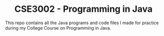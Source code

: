 <h1 align="center">CSE3002 - Programming in Java</h1>

This repo contains all the Java programs and code files I made for practice during my College Course on Programming in Java.
